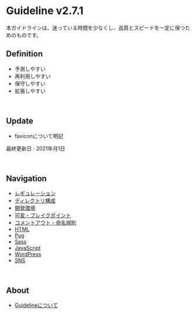  # Guideline v2.7.1
本ガイドラインは、迷っている時間を少なくし、品質とスピードを一定に保つためのものです。   

## Definition
- 予測しやすい
- 再利用しやすい
- 保守しやすい
- 拡張しやすい

<br>

## Update
- faviconについて明記

最終更新日 : 2021年月1日




<br>

## Navigation
- [レギュレーション](./page/regulation.md)
- [ディレクトリ構成](./page/directory.md)
- [開発環境](./page/development.md)
- [可変・ブレイクポイント](./page/media-queries.md)
- [コメントアウト・命名規則](./page/rules.md)
- [HTML](./page/html.md)
- [Pug](./page/pug.md)
- [Sass](./page/sass.md)
- [JavaScript](./page/javascript.md)
- [WordPress](./page/wordpress.md)
- [SNS](./page/sns.md)


<br>

## About
- [Guidelineについて](./page/guideline.md)
